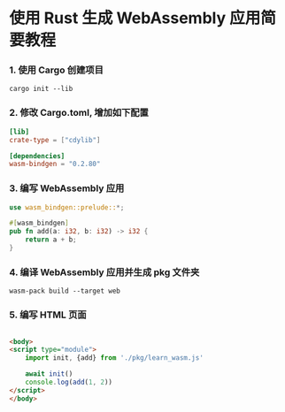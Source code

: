 # 使用 Rust 生成 WebAssembly 应用简要教程

### 1. 使用 Cargo 创建项目

```shell
cargo init --lib
```

### 2. 修改 Cargo.toml, 增加如下配置

```toml
[lib]
crate-type = ["cdylib"]

[dependencies]
wasm-bindgen = "0.2.80"
```

### 3. 编写 WebAssembly 应用

```rust
use wasm_bindgen::prelude::*;

#[wasm_bindgen]
pub fn add(a: i32, b: i32) -> i32 {
    return a + b;
}
```

### 4. 编译 WebAssembly 应用并生成 pkg 文件夹

```shell
wasm-pack build --target web
```

### 5. 编写 HTML 页面

```html

<body>
<script type="module">
    import init, {add} from './pkg/learn_wasm.js'

    await init()
    console.log(add(1, 2))
</script>
</body>
```
